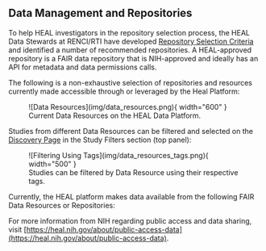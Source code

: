 Data Management and Repositories
--------------------------------

To help HEAL investigators in the repository selection process, the HEAL Data Stewards at RENCI/RTI have developed [Repository Selection Criteria](https://www.healdatafair.org/resources/guidance/selection) and identified a number of recommended repositories. A HEAL-approved repository is a FAIR data repository that is NIH-approved and ideally has an API for metadata and data permissions calls.

The following is a non-exhaustive selection of repositories and resources currently made accessible through or leveraged by the Heal Platform:

<figure markdown>
  ![Data Resources](img/data_resources.png){ width="600" }
  <figcaption>Current Data Resources on the HEAL Data Platform.</figcaption>
</figure>

Studies from different Data Resources can be filtered and selected on the [Discovery Page](#Discovery) in the Study Filters section (top panel):

<figure markdown>
  ![Filtering Using Tags](img/data_resources_tags.png){ width="500" }
  <figcaption>Studies can be filtered by Data Resource using their respective tags.</figcaption>
</figure>

Currently, the HEAL platform makes data available from the following FAIR Data Resources or Repositories:


For more information from NIH regarding public access and data sharing, visit [https://heal.nih.gov/about/public-access-data](https://heal.nih.gov/about/public-access-data).
